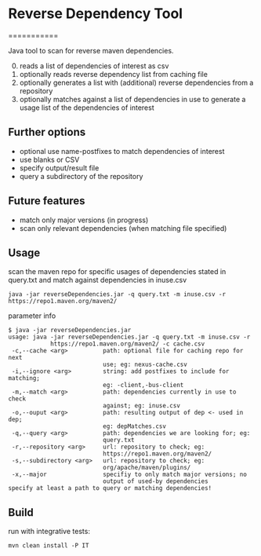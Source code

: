 # Reverse Dependency Tool
===========

Java tool to scan for reverse maven dependencies.

0. reads a list of dependencies of interest as csv
0. optionally reads reverse dependency list from caching file
0. optionally generates a list with (additional) reverse dependencies from a repository
0. optionally matches against a list of dependencies in use to generate a usage list of the dependencies of interest

## Further options

* optional use name-postfixes to match dependencies of interest
* use blanks or CSV
* specify output/result file
* query a subdirectory of the repository

## Future features

* match only major versions (in progress)
* scan only relevant dependencies (when matching file specified)

## Usage

scan the maven repo for specific usages of dependencies stated in query.txt and match against dependencies in inuse.csv

    java -jar reverseDependencies.jar -q query.txt -m inuse.csv -r https://repo1.maven.org/maven2/ 


parameter info
```
$ java -jar reverseDependencies.jar
usage: java -jar reverseDependencies.jar -q query.txt -m inuse.csv -r
            https://repo1.maven.org/maven2/ -c cache.csv
 -c,--cache <arg>          path: optional file for caching repo for next
                           use; eg: nexus-cache.csv
 -i,--ignore <arg>         string: add postfixes to include for matching;
                           eg: -client,-bus-client
 -m,--match <arg>          path: dependencies currently in use to check
                           against; eg: inuse.csv
 -o,--ouput <arg>          path: resulting output of dep <- used in dep;
                           eg: depMatches.csv
 -q,--query <arg>          path: dependencies we are looking for; eg:
                           query.txt
 -r,--repository <arg>     url: repository to check; eg:
                           https://repo1.maven.org/maven2/
 -s,--subdirectory <arg>   url: repository to check; eg:
                           org/apache/maven/plugins/
 -x,--major                specifiy to only match major versions; no
                           output of used-by dependencies
specify at least a path to query or matching dependencies!
```

## Build

run with integrative tests:
```
mvn clean install -P IT
```
